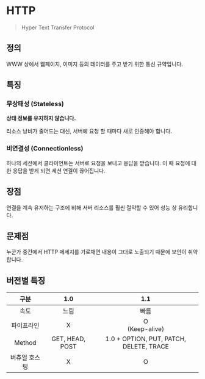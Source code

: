 # HTTP

> Hyper Text Transfer Protocol

## 정의

WWW 상에서 웹페이지, 이미지 등의 데이터를 주고 받기 위한 통신 규약입니다. <br>

## 특징

### 무상태성 (Stateless)

**상태 정보를 유지하지 않습니다.**

리소스 낭비가 줄어드는 대신, 서버에 요청 할 때마다 새로 인증해야 합니다.

### 비연결성 (Connectionless)

하나의 세션에서 클라이언트는 서버로 요청을 보내고 응답을 받습니다. 이 때 요청에 대한 응답을 받게 되면 세션 연결이 끊어집니다. 

## 장점

연결을 계속 유지하는 구조에 비해 서버 리소스를 훨씬 절약할 수 있어 성능 상 유리합니다.

## 문제점

누군가 중간에서 HTTP 메세지를 가로채면 내용이 그대로 노출되기 때문에 보안이 취약합니다.



## 버전별 특징

| 구분      | 1.0             | 1.1                                     |
|:-------:|:---------------:|:---------------------------------------:|
| 속도      | 느림              | 빠름                                      |
| 파이프라인   | X               | O<br/>(Keep-alive)                      |
| Method  | GET, HEAD, POST | 1.0 + OPTION, PUT, PATCH, DELETE, TRACE |
| 버츄얼 호스팅 | X               | O                                       |
